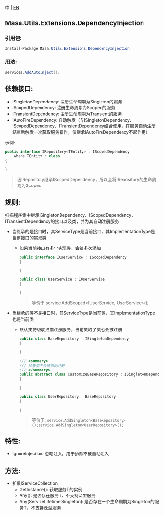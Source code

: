 中 | [EN](README.md)

## Masa.Utils.Extensions.DependencyInjection

### 引用包:

```c#
Install-Package Masa.Utils.Extensions.DependencyInjection
```
### 用法:

```C#
services.AddAutoInject();
```

## 依赖接口:

* ISingletonDependency: 注册生命周期为Singleton的服务
* IScopedDependency: 注册生命周期为Scoped的服务
* ITransientDependency: 注册生命周期为Transient的服务
* IAutoFireDependency: 自动触发（与ISingletonDependency、IScopedDependency、ITransientDependency结合使用，在服务自动注册结束后触发一次获取服务操作，仅继承IAutoFireDependency不起作用）

示例:

```c#
public interface IRepository<TEntity> : IScopedDependency
    where TEntity : class
{

}
```

> 因IRepository<TEntity>继承IScopedDependency，所以会将IRepository<TEntity>的生命周期为Scoped

## 规则:

扫描程序集中继承ISingletonDependency、IScopedDependency、ITransientDependency的接口以及类，并为其自动注册服务

* 当继承的是接口时，其ServiceType是当前接口，其ImplementationType是当前接口的实现类
  * 如果当前接口有多个实现类，会被多次添加

    ``` C#
    public interface IUserService : IScopedDependency
    {

    }

    public class UserService : IUserService
    {

    }
    ```
    > 等价于 service.AddScoped<IUserService, UserService>();

* 当继承的类不是接口时，其ServiceType是当前类，其ImplementationType也是当前类
  * 默认支持级联扫描注册服务，当前类的子类也会被注册

    ``` C#
    public class BaseRepository : ISingletonDependency
    {

    }

    /// <summary>
    /// 抽象类不会被自动注册
    /// </summary>
    public abstract class CustomizeBaseRepository : ISingletonDependency
    {

    }

    public class UserRepository : BaseRepository
    {

    }
    ```

    > 等价于: `service.AddSingleton<BaseRepository>();service.AddSingleton<UserRepository>();`

## 特性:

* IgnoreInjection: 忽略注入，用于排除不被自动注入

## 方法:

* 扩展IServiceCollection
  * GetInstance<T>(): 获取服务T的实例
  * Any<T>(): 是否存在服务T，不支持泛型服务
  * Any<T>(ServiceLifetime.Singleton): 是否存在一个生命周期为Singleton的服务T，不支持泛型服务